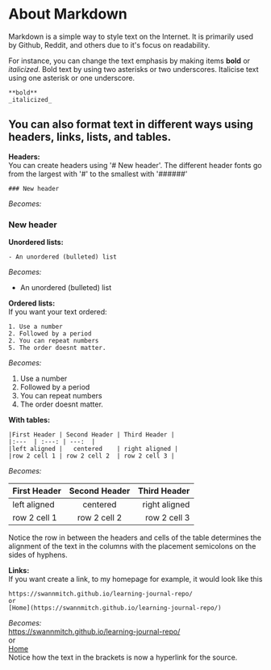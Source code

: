 # About Markdown

Markdown is a simple way to style text on the Internet. It is primarily used by Github, Reddit, and others due to it's focus on readability.

For instance, you can change the text emphasis by making items **bold** or _italicized_.
Bold text by using two asterisks or two underscores. Italicise text using one asterisk or one underscore.
```
**bold**
_italicized_
```

## You can also format text in different ways using headers, links, lists, and tables.

**Headers:**  
You can create headers using '# New header'.
The different header fonts go from the largest with '#' to the smallest with '######'
```
### New header 
```
_Becomes:_
### New header 

**Unordered lists:**
```
- An unordered (bulleted) list
```
_Becomes:_
- An unordered (bulleted) list

**Ordered lists:**  
If you want your text ordered:  
```
1. Use a number
2. Followed by a period
2. You can repeat numbers
5. The order doesnt matter.
```
_Becomes:_
1. Use a number
2. Followed by a period
2. You can repeat numbers
4. The order doesnt matter.

**With tables:**  

```
|First Header | Second Header | Third Header |
|:---  | :---: | ---:  |
|left aligned |   centered    | right aligned |
|row 2 cell 1 | row 2 cell 2  | row 2 cell 3 |
```

_Becomes:_

|First Header | Second Header | Third Header |
|:---  | :---: | ---:  |
|left aligned |   centered    | right aligned |
|row 2 cell 1 | row 2 cell 2  | row 2 cell 3 |

Notice the row in between the headers and cells of the table determines the alignment of the text in the columns with the placement semicolons on the sides of hyphens.

**Links:**  
If you want create a link, to my homepage for example, it would look like this
```
https://swannmitch.github.io/learning-journal-repo/  
or  
[Home](https://swannmitch.github.io/learning-journal-repo/)
```
_Becomes:_  
https://swannmitch.github.io/learning-journal-repo/  
or  
[Home](https://swannmitch.github.io/learning-journal-repo/)  
Notice how the text in the brackets is now a hyperlink for the source.

